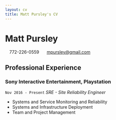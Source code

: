 ```yaml
---
layout: cv
title: Matt Pursley's CV
---
```


# Matt __Pursley__
<div id="webaddress">
<i class="fi-telephone" style="margin-left:1em"></i>
772-226-0559
<i class="fi-mail" style="margin-left:1em"></i>
<a href="mpursley@gmail.com" style="margin-left:0.5em">mpursley@gmail.com</a>
</div>

## Professional Experience

### __Sony Interactive Entertainment, Playstation__
`Nov 2016 - Present`
_SRE - Site Reliability Engineer_

- Systems and Service Monitoring and Reliability
- Systems and Infrastructure Deployment
- Team and Project Management
